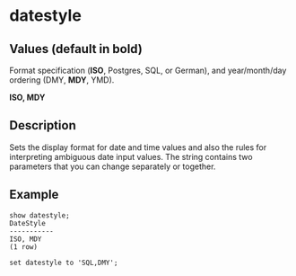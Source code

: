 # datestyle<a name="r_datestyle"></a>

## Values \(default in bold\)<a name="t_Modifying_the_default_settings-values"></a>

 Format specification \(**ISO**, Postgres, SQL, or German\), and year/month/day ordering \(DMY, **MDY**, YMD\)\.

 **ISO, MDY** 

## Description<a name="description"></a>

Sets the display format for date and time values and also the rules for interpreting ambiguous date input values\. The string contains two parameters that you can change separately or together\.

## Example<a name="example"></a>

```
show datestyle;
DateStyle
-----------
ISO, MDY
(1 row)

set datestyle to 'SQL,DMY';
```